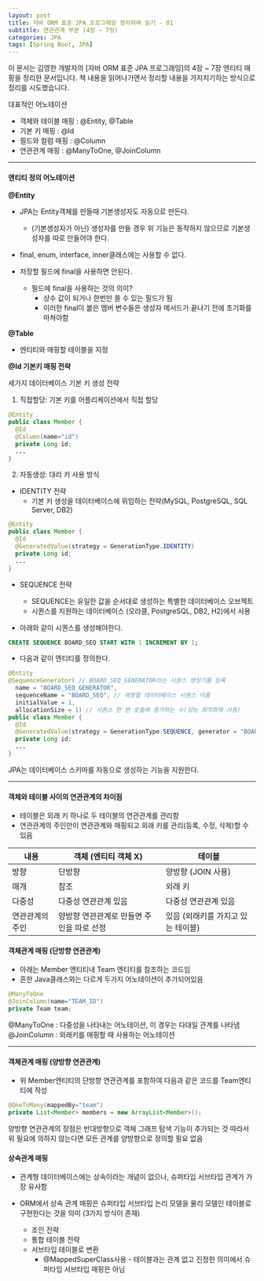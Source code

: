 ```yaml
---
layout: post
title: 자바 ORM 표준 JPA 프로그래밍 정리하며 읽기 - 01
subtitle: 연관관계 부분 (4장 ~ 7장)
categories: JPA
tags: [Spring Boot, JPA]
---
```


이 문서는 김영한 개발자의 [자바 ORM 표준 JPA 프로그래밍]의 4장 ~ 7장 엔티티 매핑을 정리한 문서입니다. 책 내용을 읽어나가면서 정리할 내용을 가지치기하는 방식으로 정리를 시도했습니다.

대표적인 어노테이션

- 객체와 테이블 매핑 : @Entity, @Table
- 기본 키 매핑 : @Id
- 필드와 컬럼 매핑 : @Column
- 연관관계 매핑 : @ManyToOne, @JoinColumn

---

#### 엔티티 정의 어노테이션

**@Entity**

- JPA는 Entity객체를 만들때 기본생성자도 자동으로 만든다.

  - (기본생성자가 아닌) 생성자를 만들 경우 위 기능은 동작하지 않으므로 기본생성자를 따로 만들어야 한다.

- final, enum, interface, inner클래스에는 사용할 수 없다.
- 저장할 필드에 final을 사용하면 안된다.
  - 필드에 final을 사용하는 것의 의미?
    - 상수 값이 되거나 한번만 쓸 수 있는 필드가 됨
    - 이러한 final이 붙은 멤버 변수들은 생성자 메서드가 끝나기 전에 초기화를 마쳐야함

**@Table**

- 엔티티와 매핑할 테이블을 지정

**@Id 기본키 매핑 전략**

세가지 데이터베이스 기본 키 생성 전략

1. 직접할당: 기본 키를 어플리케이션에서 직접 할당

```java
@Entity
public class Member {
  @Id
  @Column(name="id")
  private Long id;
  ...
}
```

2. 자동생성: 대리 키 사용 방식

- IDENTITY 전략
  - 기본 키 생성을 데이터베이스에 위임하는 전략(MySQL, PostgreSQL, SQL Server, DB2)

```java
@Entity
public class Member {
  @Id
  @GeneratedValue(strategy = GenerationType.IDENTITY)
  private Long id;
  ...
}
```

- SEQUENCE 전략

  - SEQUENCE는 유일한 값을 순서대로 생성하는 특별한 데이터베이스 오브젝트
  - 시퀀스를 지원하는 데이터베이스 (오라클, PostgreSQL, DB2, H2)에서 사용

- 아래와 같이 시퀀스를 생성해야한다.

```sql
CREATE SEQUENCE BOARD_SEQ START WITH 1 INCREMENT BY 1;
```

- 다음과 같이 엔티티를 정의한다.

```java
@Entity
@SequenceGenerator( // BOARD_SEQ_GENERATOR라는 시퀀스 생성기를 등록
  name = "BOARD_SEQ_GENERATOR",
  sequenceName = "BOARD_SEQ", // 매핑할 데이터베이스 시퀀스 이름
  initialValue = 1,
  allocationSize = 1) // 시퀀스 한 번 호출에 증가하는 수(성능 최적화에 사용)
public class Member {
  @Id
  @GeneratedValue(strategy = GenerationType.SEQUENCE, generator = "BOARD_SEQ_GENERATOR")
  private Long id;
  ...
}
```

JPA는 데이터베이스 스키마를 자동으로 생성하는 기능을 지원한다.

---

#### 객체와 테이블 사이의 연관관계의 차이점

- 테이블은 외래 키 하나로 두 테이블의 연관관계를 관리함
- 연관관계의 주인만이 연관관계와 매핑되고 외래 키를 관리(등록, 수정, 삭제)할 수 있음

| 내용            | 객체 (엔티티 객체 X)                      | 테이블                             |
| --------------- | ----------------------------------------- | ---------------------------------- |
| 방향            | 단방향                                    | 양방향 (JOIN 사용)                 |
| 매개            | 참조                                      | 외래 키                            |
| 다중성          | 다중성 연관관계 있음                      | 다중성 연관관계 있음               |
| 연관관계의 주인 | 양방향 연관관계로 만들면 주인을 따로 선정 | 있음 (외래키를 가지고 있는 테이블) |

#### 객체관계 매핑 (단방향 연관관계)

- 아래는 Member 엔티티내 Team 엔티티를 참조하는 코드임
- 흔한 Java클래스와는 다르게 두가지 어노테이션이 추가되어있음

```java
@ManyToOne
@JoinColumn(name="TEAM_ID")
private Team team;
```

@ManyToOne : 다중성을 나타내는 어노테이션, 이 경우는 다대일 관계를 나타냄
@JoinColumn : 외래키를 매핑할 때 사용하는 어노테이션

---

#### 객체관계 매핑 (양방향 연관관계)

- 위 Member엔티티의 단방향 연관관계를 포함하여 다음과 같은 코드를 Team엔티티에 작성

```java
@OneToMany(mappedBy="team")
private List<Member> members = new ArrayList<Member>();
```

양방향 연관관계의 장점은 반대방향으로 객체 그래프 탐색 기능이 추가되는 것
따라서 위 필요에 의하지 않는다면 모든 관계를 양방향으로 정의할 필요 없음

#### 상속관계 매핑

- 관계형 데이터베이스에는 상속이라는 개념이 없으나, 슈퍼타입 서브타입 관계가 가장 유사함
- ORM에서 상속 관계 매핑은 슈퍼타입 서브타입 논리 모델을 물리 모델인 테이블로 구현한다는 것을 의미 (3가지 방식이 존재)

  - 조인 전략
  - 통합 테이블 전략
  - 서브타입 테이블로 변환
    - @MappedSuperClass사용 - 테이블과는 관계 없고 진정한 의미에서 슈퍼타입 서브타입 매핑은 아님
